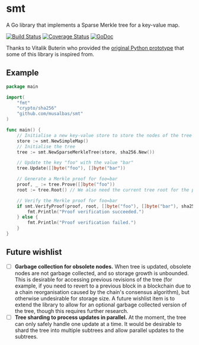 # smt

A Go library that implements a Sparse Merkle tree for a key-value map.

[![Build Status](https://travis-ci.org/musalbas/smt.svg?branch=master)](https://travis-ci.org/musalbas/smt)
[![Coverage Status](https://coveralls.io/repos/github/musalbas/smt/badge.svg?branch=master)](https://coveralls.io/github/musalbas/smt?branch=master)
[![GoDoc](https://godoc.org/github.com/musalbas/smt?status.svg)](https://godoc.org/github.com/musalbas/smt)

Thanks to Vitalik Buterin who provided the [original Python prototype](https://ethresear.ch/t/data-availability-proof-friendly-state-tree-transitions/1453/6) that some of this library is inspired from.

## Example

```go
package main

import(
    "fmt"
    "crypto/sha256"
    "github.com/musalbas/smt"
)

func main() {
    // Initialise a new key-value store to store the nodes of the tree
    store := smt.NewSimpleMap()
    // Initialise the tree
    tree := smt.NewSparseMerkleTree(store, sha256.New())

    // Update the key "foo" with the value "bar"
    tree.Update([]byte("foo"), []byte("bar"))

    // Generate a Merkle proof for foo=bar
    proof, _ := tree.Prove([]byte("foo"))
    root := tree.Root() // We also need the current tree root for the proof

    // Verify the Merkle proof for foo=bar
    if smt.VerifyProof(proof, root, []byte("foo"), []byte("bar"), sha256.New()) {
        fmt.Println("Proof verification succeeded.")
    } else {
        fmt.Println("Proof verification failed.")
    }
}
```

## Future wishlist

- [ ] **Garbage collection for obsolete nodes.** When tree is updated, obsolete nodes are not garbage collected, and so storage growth is unbounded. This is desirable for accessing previous revisions of the tree (for example, if you need to revert to a previous block in a blockchain due to a chain reorganisation caused by the chain's consensus algorithm), but otherwise undesirable for storage size. A future wishlist item is to extend the library to allow for an optional garbage collected version of the tree, though this requires further research.
- [ ] **Tree sharding to process updates in parallel.** At the moment, the tree can only safely handle one update at a time. It would be desirable to shard the tree into multiple subtrees and allow parallel updates to the subtrees.
